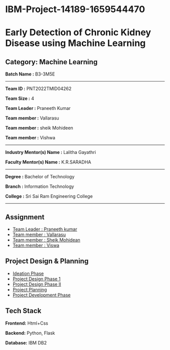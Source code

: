 # IBM-Project-14189-1659544470

# Early Detection of Chronic Kidney Disease using Machine Learning


## Category: Machine Learning


**Batch Name :** B3-3M5E

---

**Team ID :** PNT2022TMID04262

**Team Size :** 4

**Team Leader :** Praneeth Kumar

**Team member :** Vallarasu

**Team member :** sheik Mohideen

**Team member :** Vishwa

---
**Industry Mentor(s) Name :** Lalitha Gayathri

**Faculty Mentor(s) Name :** K.R.SARADHA

---

**Degree	:**	
Bachelor of Technology

**Branch	:**	
Information Technology

**College	:**	
Sri Sai Ram Engineering College

---





## Assignment  

 - [Team Leader : Praneeth kumar](https://github.com/IBM-EPBL/IBM-Project-14189-1659544470/tree/main/Assignment/Team%20Lead%20%20-%20Praneeth)
 - [Team member : Vallarasu](https://github.com/IBM-EPBL/IBM-Project-14189-1659544470/tree/main/Assignment/M1%20-%20Vallarasu)
 - [Team member : Sheik Mohidean](https://github.com/IBM-EPBL/IBM-Project-14189-1659544470/tree/main/Assignment/M2%20-%20Sheik)
 - [Team member : Viswa](https://github.com/IBM-EPBL/IBM-Project-14189-1659544470/tree/main/Assignment/M3%20-%20Vishwa)


## Project Design & Planning
- [Ideation Phase](https://github.com/IBM-EPBL/IBM-Project-14189-1659544470/tree/main/Project_Design%26Planning/Ideation_Phase)
- [Project Design Phase 1](https://github.com/IBM-EPBL/IBM-Project-14189-1659544470/tree/main/Project_Design%26Planning/Design_Phase_01)
- [Project Design Phase II](https://github.com/IBM-EPBL/IBM-Project-14189-1659544470/tree/main/Project_Design%26Planning/Design_Phase_02)
- [Project Planning](https://github.com/IBM-EPBL/IBM-Project-14189-1659544470/tree/main/Project_Design%26Planning/Project_Planning)
- [Project Development Phase](https://github.com/IBM-EPBL/IBM-Project-14189-1659544470/tree/main/Project_Design%26Planning/Project%20Development%20phase)

## Tech Stack

**Frontend:** Html+Css

**Backend:** Python, Flask 

**Database:** IBM DB2













